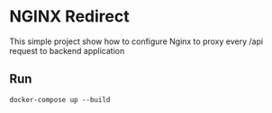 # NGINX Redirect

This simple project show how to configure Nginx to proxy every /api request to backend application

## Run
```
docker-compose up --build
```